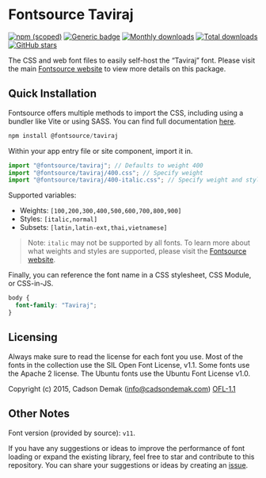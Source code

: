 # Fontsource Taviraj

[![npm (scoped)](https://img.shields.io/npm/v/@fontsource/taviraj?color=brightgreen)](https://www.npmjs.com/package/@fontsource/taviraj) [![Generic badge](https://img.shields.io/badge/fontsource-passing-brightgreen)](https://github.com/fontsource/fontsource) [![Monthly downloads](https://badgen.net/npm/dm/@fontsource/taviraj)](https://github.com/fontsource/fontsource) [![Total downloads](https://badgen.net/npm/dt/@fontsource/taviraj)](https://github.com/fontsource/fontsource) [![GitHub stars](https://img.shields.io/github/stars/fontsource/fontsource.svg?style=social&label=Star)](https://github.com/fontsource/fontsource/stargazers)

The CSS and web font files to easily self-host the “Taviraj” font. Please visit the main [Fontsource website](https://fontsource.org/fonts/taviraj) to view more details on this package.

## Quick Installation

Fontsource offers multiple methods to import the CSS, including using a bundler like Vite or using SASS. You can find full documentation [here](https://fontsource.org/docs/getting-started/introduction).

```javascript
npm install @fontsource/taviraj
```

Within your app entry file or site component, import it in.

```javascript
import "@fontsource/taviraj"; // Defaults to weight 400
import "@fontsource/taviraj/400.css"; // Specify weight
import "@fontsource/taviraj/400-italic.css"; // Specify weight and style
```

Supported variables:
- Weights: `[100,200,300,400,500,600,700,800,900]`
- Styles: `[italic,normal]`
- Subsets: `[latin,latin-ext,thai,vietnamese]`

> Note: `italic` may not be supported by all fonts. To learn more about what weights and styles are supported, please visit the [Fontsource website](https://fontsource.org/fonts/taviraj).

Finally, you can reference the font name in a CSS stylesheet, CSS Module, or CSS-in-JS.

```css
body {
  font-family: "Taviraj";
}
```

## Licensing
Always make sure to read the license for each font you use. Most of the fonts in the collection use the SIL Open Font License, v1.1. Some fonts use the Apache 2 license. The Ubuntu fonts use the Ubuntu Font License v1.0.

Copyright (c) 2015, Cadson Demak (info@cadsondemak.com)
[OFL-1.1](http://scripts.sil.org/OFL)

## Other Notes
Font version (provided by source): `v11`.

If you have any suggestions or ideas to improve the performance of font loading or expand the existing library, feel free to star and contribute to this repository. You can share your suggestions or ideas by creating an [issue](https://github.com/fontsource/fontsource/issues).